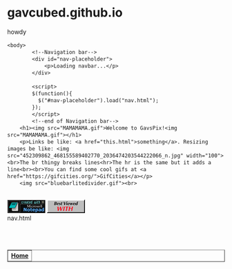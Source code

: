 # gavcubed.github.io
howdy


<!DOCTYPE html>
<html>
    <head>
        <title>GavsPix</title>
        <link rel="stylesheet" type="text/css" href="style.css">
        <link rel="icon" type="image/x-icon" href="favicon.ico">
    <script src="https://code.jquery.com/jquery-1.10.2.js"></script>
    </head>

    <body>
            <!--Navigation bar-->
            <div id="nav-placeholder">
                <p>Loading navbar...</p>
            </div>

            <script>
            $(function(){
              $("#nav-placeholder").load("nav.html");
            });
            </script>
            <!--end of Navigation bar-->
        <h1><img src="MAMAMAMA.gif">Welcome to GavsPix!<img src="MAMAMAMA.gif"></h1>
        <p>Links be like: <a href="this.html">something</a>. Resizing images be like: <img src="452309862_468155589402770_2036474203544222066_n.jpg" width="100"><br>The br thingy breaks lines<hr>The hr is the same but it adds a line<br><br>You can find some cool gifs at <a href="https://gifcities.org/">GifCities</a></p>
        <img src="bluebarlitedivider.gif"><br>
        
<br>
<img src=notepad.gif alt="first made in notepad">
<img src=browser1.gif alt="works with any browser or os"><br>
    </body>
</html>
nav.html
<div id="logo"><br><br><br></div>
<table border="1" align="center" div class="void">
                    <thead>
                            <tr>
                      <th><a href="index.html">Home</a></th>
                                </tr>
    </thead>
        </table>
